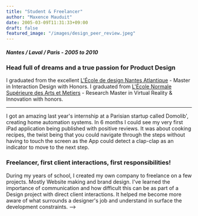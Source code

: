 ```yaml
---
title: "Student & Freelancer"
author: "Maxence Mauduit"
date: 2005-03-09T11:31:33+09:00
draft: false
featured_image: "/images/design_peer_review.jpeg"
---
```


##### Nantes / Laval / Paris - 2005 to 2010
### Head full of dreams and a true passion for Product Design
I graduated from the excellent [L'École de design Nantes Atlantique](https://wwww.lecolededesign.com) - Master in Interaction Design with Honors.
I graduated from [L'École Normale Supérieure des Arts et Metiers](https://artsetmetiers.fr/en) - Research Master in Virtual Reality & Innovation with honors.

---
I got an amazing last year's internship at a Parisian startup called Domolib', creating home automation systems. In 6 months I could see my very first iPad application being published with positive reviews. It was about cooking recipes, the twist being that you could navigate through the steps without having to touch the screen as the App could detect a clap-clap as an indicator to move to the next step.

### Freelancer, first client interactions, first responsibilities!
During my years of school, I created my own company to freelance on a few projects. Mostly Website making and brand design. I've learned the importance of communication and how difficult this can be as part of a Design project with direct client interactions. It helped me become more aware of what surrounds a designer's job and understand in surface the development constraints. -->